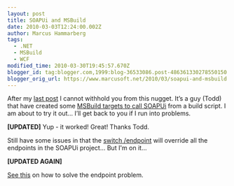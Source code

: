 ```yaml
---
layout: post
title: SOAPUi and MSBuild
date: 2010-03-03T12:24:00.002Z
author: Marcus Hammarberg
tags:
  - .NET
  - MSBuild
  - WCF
modified_time: 2010-03-30T19:45:57.670Z
blogger_id: tag:blogger.com,1999:blog-36533086.post-486361330278550150
blogger_orig_url: https://www.marcusoft.net/2010/03/soapui-and-msbuild.html
---
```


After my <a
href="https://www.marcusoft.net/2010/03/soapui-and-testing-wcf-services-how-i.html"
target="_blank">last post</a> I cannot withhold you from this nugget.
It’s a guy (Todd) that have created some <a
href="http://blog.goneopen.com/2010/01/msbuild-execution-of-soapui-testrunner/"
target="_blank">MSBuild targets to call SOAPUi</a> from a build
script.
I am about to try it out… I’ll get back to you if I run into problems.

**[UPDATED]**
Yup - it worked! Great! Thanks Todd.

Still have some issues in that the [switch
/endpoint](http://www.soapui.org/userguide/commandline/testcaserunner.html)
will override all the endpoints in the SOAPUi project... But I'm on
it...

**[UPDATED AGAIN]**

<a
href="https://www.marcusoft.net/2010/03/changing-endpoint-from-command-line.html"
target="_blank">See this</a> on how to solve the endpoint problem.
